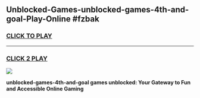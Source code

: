 
## Unblocked-Games-unblocked-games-4th-and-goal-Play-Online #fzbak
<h3>
<a href="https://news.freeplayer.one?title=unblocked-games-4th-and-goal&ref=3">CLICK TO PLAY</a></h3>
<hr>

<h3>
<a href="https://news.freeplayer.one?title=unblocked-games-4th-and-goal&ref=3">CLICK 2 PLAY</a>
  
</h3>

<a href="https://news.freeplayer.one?title=unblocked-games-4th-and-goal&ref=3"><img src="https://clearcache.store/games.png"></a>


**unblocked-games-4th-and-goal games unblocked: Your Gateway to Fun and Accessible Online Gaming**
